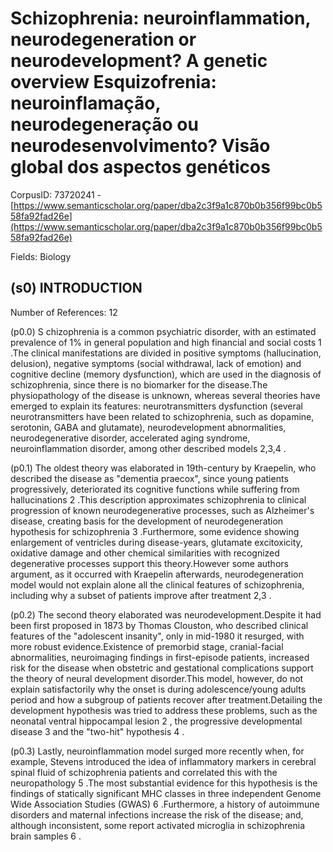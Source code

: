 # Schizophrenia: neuroinflammation, neurodegeneration or neurodevelopment? A genetic overview Esquizofrenia: neuroinflamação, neurodegeneração ou neurodesenvolvimento? Visão global dos aspectos genéticos

CorpusID: 73720241 - [https://www.semanticscholar.org/paper/dba2c3f9a1c870b0b356f99bc0b558fa92fad26e](https://www.semanticscholar.org/paper/dba2c3f9a1c870b0b356f99bc0b558fa92fad26e)

Fields: Biology

## (s0) INTRODUCTION
Number of References: 12

(p0.0) S chizophrenia is a common psychiatric disorder, with an estimated prevalence of 1% in general population and high financial and social costs 1 .The clinical manifestations are divided in positive symptoms (hallucination, delusion), negative symptoms (social withdrawal, lack of emotion) and cognitive decline (memory dysfunction), which are used in the diagnosis of schizophrenia, since there is no biomarker for the disease.The physiopathology of the disease is unknown, whereas several theories have emerged to explain its features: neurotransmitters dysfunction (several neurotransmitters have been related to schizophrenia, such as dopamine, serotonin, GABA and glutamate), neurodevelopment abnormalities, neurodegenerative disorder, accelerated aging syndrome, neuroinflammation disorder, among other described models 2,3,4 .

(p0.1) The oldest theory was elaborated in 19th-century by Kraepelin, who described the disease as "dementia praecox", since young patients progressively, deteriorated its cognitive functions while suffering from hallucinations 2 .This description approximates schizophrenia to clinical progression of known neurodegenerative processes, such as Alzheimer's disease, creating basis for the development of neurodegeneration hypothesis for schizophrenia 3 .Furthermore, some evidence showing enlargement of ventricles during disease-years, glutamate excitoxicity, oxidative damage and other chemical similarities with recognized degenerative processes support this theory.However some authors argument, as it occurred with Kraepelin afterwards, neurodegeneration model would not explain alone all the clinical features of schizophrenia, including why a subset of patients improve after treatment 2,3 .

(p0.2) The second theory elaborated was neurodevelopment.Despite it had been first proposed in 1873 by Thomas Clouston, who described clinical features of the "adolescent insanity", only in mid-1980 it resurged, with more robust evidence.Existence of premorbid stage, cranial-facial abnormalities, neuroimaging findings in first-episode patients, increased risk for the disease when obstetric and gestational complications support the theory of neural development disorder.This model, however, do not explain satisfactorily why the onset is during adolescence/young adults period and how a subgroup of patients recover after treatment.Detailing the development hypothesis was tried to address these problems, such as the neonatal ventral hippocampal lesion 2 , the progressive developmental disease 3 and the "two-hit" hypothesis 4 .

(p0.3) Lastly, neuroinflammation model surged more recently when, for example, Stevens introduced the idea of inflammatory markers in cerebral spinal fluid of schizophrenia patients and correlated this with the neuropathology 5 .The most substantial evidence for this hypothesis is the findings of statically significant MHC classes in three independent Genome Wide Association Studies (GWAS) 6 .Furthermore, a history of autoimmune disorders and maternal infections increase the risk of the disease; and, although inconsistent, some report activated microglia in schizophrenia brain samples 6 .
